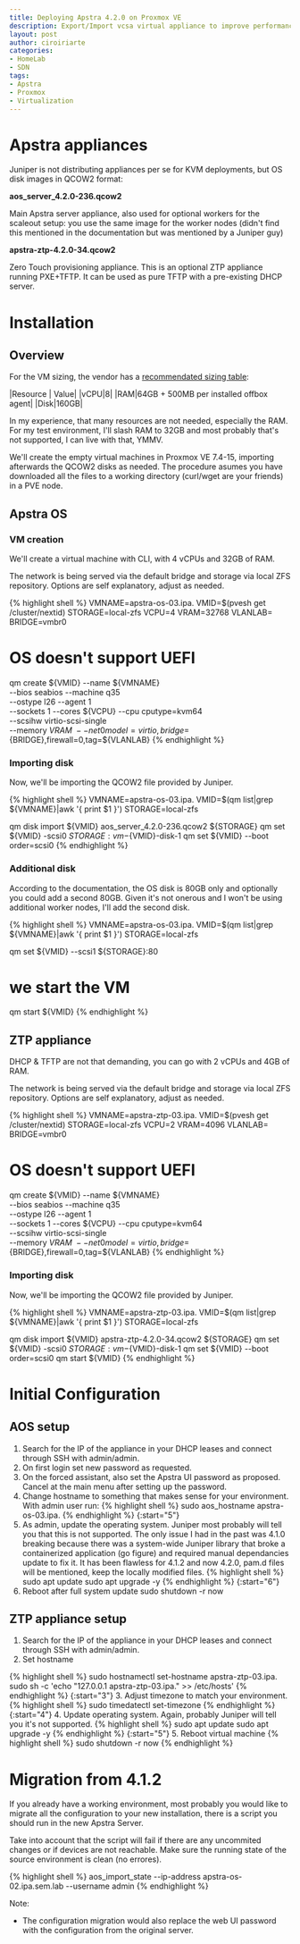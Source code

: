 ```yaml
---
title: Deploying Apstra 4.2.0 on Proxmox VE
description: Export/Import vcsa virtual appliance to improve performance
layout: post
author: ciroiriarte
categories:
- HomeLab
- SDN
tags:
- Apstra
- Proxmox
- Virtualization
---
```


# Apstra appliances

Juniper is not distributing appliances per se for KVM deployments, but OS disk images in QCOW2 format:

**aos_server_4.2.0-236.qcow2**

Main Apstra server appliance, also used for optional workers for the scaleout setup: you use the same image for the worker nodes (didn't find this mentioned in the documentation but was mentioned by a Juniper guy)

**apstra-ztp-4.2.0-34.qcow2**

Zero Touch provisioning appliance. This is an optional ZTP appliance running PXE+TFTP. It can be used as pure TFTP with a pre-existing DHCP server.

# Installation

## Overview

For the VM sizing, the vendor has a [recommendated sizing table](https://www.juniper.net/documentation/us/en/software/apstra4.2/apstra-install-upgrade/topics/ref/apstra-server-resources.html):

|Resource | Value|
|vCPU|8|
|RAM|64GB + 500MB per installed offbox agent|
|Disk|160GB|

In my experience, that many resources are not needed, especially the RAM. For my test environment, I'll slash RAM to 32GB and most probably that's not supported, I can live with that, YMMV.

We'll create the empty virtual machines in Proxmox VE 7.4-15, importing afterwards the QCOW2 disks as needed. The procedure asumes you have downloaded all the files to a working directory (curl/wget are your friends) in a PVE node.


## Apstra OS 

### VM creation

We'll create a virtual machine with CLI, with 4 vCPUs and 32GB of RAM. 

The network is being served via the default bridge and storage via local ZFS repository. Options are self explanatory, adjust as needed.

{% highlight shell %}
VMNAME=apstra-os-03.ipa.<my TLD>
VMID=$(pvesh get /cluster/nextid)
STORAGE=local-zfs
VCPU=4
VRAM=32768
VLANLAB=<my vlan>
BRIDGE=vmbr0

# OS doesn't support UEFI
qm create ${VMID} --name ${VMNAME} \
--bios seabios --machine q35 \
--ostype l26 --agent 1 \
--sockets 1 --cores ${VCPU} --cpu cputype=kvm64 \
--scsihw virtio-scsi-single \
--memory ${VRAM} \
--net0 model=virtio,bridge=${BRIDGE},firewall=0,tag=${VLANLAB}
{% endhighlight %}

### Importing disk

Now, we'll be importing the QCOW2 file provided by Juniper.

{% highlight shell %}
VMNAME=apstra-os-03.ipa.<my TLD>
VMID=$(qm list|grep ${VMNAME}|awk '{ print $1 }')
STORAGE=local-zfs

qm disk import ${VMID} aos_server_4.2.0-236.qcow2  ${STORAGE}
qm set ${VMID} -scsi0 ${STORAGE}:vm-${VMID}-disk-1
qm set ${VMID} --boot order=scsi0
{% endhighlight %}

### Additional disk

According to the documentation, the OS disk is 80GB only and optionally you could add a second 80GB. Given it's not onerous and I won't be using additional worker nodes, I'll add the second disk.

{% highlight shell %}
VMNAME=apstra-os-03.ipa.<my TLD>
VMID=$(qm list|grep ${VMNAME}|awk '{ print $1 }')
STORAGE=local-zfs

qm set ${VMID} --scsi1 ${STORAGE}:80
# we start the VM
qm start ${VMID}
{% endhighlight %}

## ZTP appliance  

DHCP & TFTP are not that demanding, you can go with 2 vCPUs and 4GB of RAM. 

The network is being served via the default bridge and storage via local ZFS repository. Options are self explanatory, adjust as needed.

{% highlight shell %}
VMNAME=apstra-ztp-03.ipa.<my TLD>
VMID=$(pvesh get /cluster/nextid)
STORAGE=local-zfs
VCPU=2
VRAM=4096
VLANLAB=<my vlan>
BRIDGE=vmbr0

# OS doesn't support UEFI
qm create ${VMID} --name ${VMNAME} \
--bios seabios --machine q35 \
--ostype l26 --agent 1 \
--sockets 1 --cores ${VCPU} --cpu cputype=kvm64 \
--scsihw virtio-scsi-single \
--memory ${VRAM} \
--net0 model=virtio,bridge=${BRIDGE},firewall=0,tag=${VLANLAB}
{% endhighlight %}

### Importing disk

Now, we'll be importing the QCOW2 file provided by Juniper.

{% highlight shell %}
VMNAME=apstra-ztp-03.ipa.<my TLD>
VMID=$(qm list|grep ${VMNAME}|awk '{ print $1 }')
STORAGE=local-zfs

qm disk import ${VMID} apstra-ztp-4.2.0-34.qcow2  ${STORAGE}
qm set ${VMID} -scsi0 ${STORAGE}:vm-${VMID}-disk-1
qm set ${VMID} --boot order=scsi0
qm start ${VMID}
{% endhighlight %}

# Initial Configuration
## AOS setup

1. Search for the IP of the appliance in your DHCP leases and connect through SSH with admin/admin.
2. On first login set new password as requested.
3. On the forced assistant, also set the Apstra UI password as proposed. Cancel at the main menu after setting up the password.
4. Change hostname to something that makes sense for your environment. With admin user run:
    {% highlight shell %}
    sudo aos_hostname apstra-os-03.ipa.<my TLD>
    {% endhighlight %}
{:start="5"}
5. As admin, update the operating system. Juniper most probably will tell you that this is not supported. The only issue I had in the past was 4.1.0 breaking because there was a system-wide Juniper library that broke a containerized application (go figure) and required manual dependancies update to fix it. It has been flawless for 4.1.2 and now 4.2.0, pam.d files will be mentioned, keep the locally modified files.
{% highlight shell %}
sudo apt update
sudo apt upgrade -y
{% endhighlight %}
{:start="6"}
6. Reboot after full system update
sudo shutdown -r now

## ZTP appliance setup

1. Search for the IP of the appliance in your DHCP leases and connect through SSH with admin/admin.
2. Set hostname

 {% highlight shell %}
sudo hostnamectl set-hostname apstra-ztp-03.ipa.<my TLD>
sudo sh -c 'echo "127.0.0.1 apstra-ztp-03.ipa.<my TLD>" >> /etc/hosts'
{% endhighlight %}
{:start="3"}
3. Adjust timezone to match your environment.
    {% highlight shell %}
    sudo timedatectl set-timezone <my TZ>
    {% endhighlight %}
{:start="4"}
4. Update operating system. Again, probably Juniper will tell you it's not supported.
   {% highlight shell %}
sudo apt update
sudo apt upgrade -y
{% endhighlight %}
{:start="5"}
5. Reboot virtual machine
   {% highlight shell %}
sudo shutdown -r now
{% endhighlight %}

# Migration from 4.1.2

If you already have a working environment, most probably you would like to migrate all the configuration to your new installation, there is a script you should run in the new Apstra Server.

Take into account that the script will fail if there are any uncommited changes or if devices are not reachable. Make sure the running state of the source environment is clean (no errores).

{% highlight shell %}
aos_import_state --ip-address apstra-os-02.ipa.sem.lab --username admin
{% endhighlight %}

Note: 
- The configuration migration would also replace the web UI password with the configuration from the original server. 
